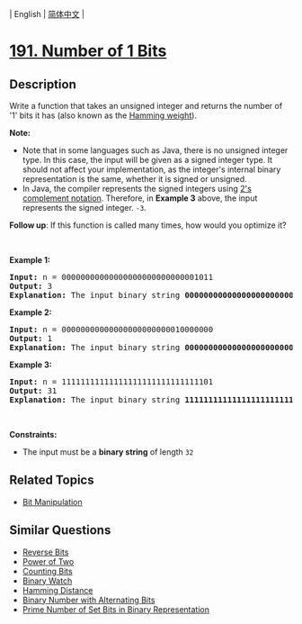 
| English | [简体中文](README.md) |

# [191. Number of 1 Bits](https://leetcode-cn.com/problems/number-of-1-bits/)

## Description

<p>Write a function that takes an unsigned integer and returns&nbsp;the number of &#39;1&#39;&nbsp;bits it has (also known as the <a href="http://en.wikipedia.org/wiki/Hamming_weight" target="_blank">Hamming weight</a>).</p>

<p><strong>Note:</strong></p>

<ul>
	<li>Note that in some languages such as Java, there is no unsigned integer type. In this case, the input will be given as a signed integer type. It should not affect your implementation, as the integer&#39;s internal binary representation is the same, whether it is signed or unsigned.</li>
	<li>In Java,&nbsp;the compiler represents the signed integers using <a href="https://en.wikipedia.org/wiki/Two%27s_complement" target="_blank">2&#39;s complement notation</a>. Therefore, in <strong>Example 3</strong>&nbsp;above, the input represents the signed integer.&nbsp;<code>-3</code>.</li>
</ul>

<p><b>Follow up</b>: If this function is called many times, how would you optimize it?</p>

<p>&nbsp;</p>
<p><strong>Example 1:</strong></p>

<pre>
<strong>Input:</strong> n = 00000000000000000000000000001011
<strong>Output:</strong> 3
<strong>Explanation:</strong> The input binary string <strong>00000000000000000000000000001011</strong> has a total of three &#39;1&#39; bits.
</pre>

<p><strong>Example 2:</strong></p>

<pre>
<strong>Input:</strong> n = 00000000000000000000000010000000
<strong>Output:</strong> 1
<strong>Explanation:</strong> The input binary string <strong>00000000000000000000000010000000</strong> has a total of one &#39;1&#39; bit.
</pre>

<p><strong>Example 3:</strong></p>

<pre>
<strong>Input:</strong> n = 11111111111111111111111111111101
<strong>Output:</strong> 31
<strong>Explanation:</strong> The input binary string <strong>11111111111111111111111111111101</strong> has a total of thirty one &#39;1&#39; bits.
</pre>

<p>&nbsp;</p>
<p><strong>Constraints:</strong></p>

<ul>
	<li>The input must be a <strong>binary string</strong> of length <code>32</code></li>
</ul>


## Related Topics

- [Bit Manipulation](https://leetcode-cn.com/tag/bit-manipulation)

## Similar Questions

- [Reverse Bits](../reverse-bits/README_EN.md)
- [Power of Two](../power-of-two/README_EN.md)
- [Counting Bits](../counting-bits/README_EN.md)
- [Binary Watch](../binary-watch/README_EN.md)
- [Hamming Distance](../hamming-distance/README_EN.md)
- [Binary Number with Alternating Bits](../binary-number-with-alternating-bits/README_EN.md)
- [Prime Number of Set Bits in Binary Representation](../prime-number-of-set-bits-in-binary-representation/README_EN.md)
